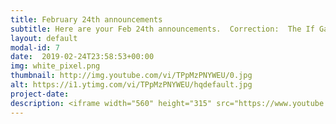 ```yaml
---
title: February 24th announcements
subtitle: Here are your Feb 24th announcements.  Correction:  The If Gathering will take place on March 22nd and 23rd.
layout: default
modal-id: 7 
date:  2019-02-24T23:58:53+00:00
img: white_pixel.png
thumbnail: http://img.youtube.com/vi/TPpMzPNYWEU/0.jpg
alt: https://i1.ytimg.com/vi/TPpMzPNYWEU/hqdefault.jpg
project-date: 
description: <iframe width="560" height="315" src="https://www.youtube.com/embed/TPpMzPNYWEU" frameborder="0" allowfullscreen></iframe> 
---
```

